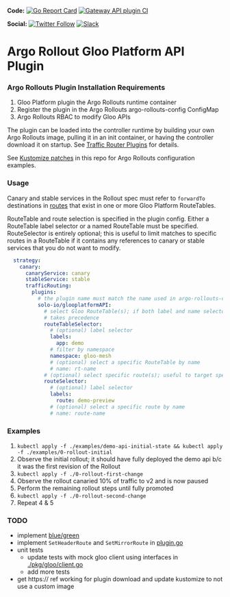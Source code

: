 **Code:**
[![Go Report Card](https://goreportcard.com/badge/github.com/argoproj-labs/rollouts-plugin-trafficrouter-glooplatform)](https://goreportcard.com/report/github.com/argoproj-labs/rollouts-plugin-trafficrouter-glooplatform)
[![Gateway API plugin CI](https://github.com/argoproj-labs/rollouts-plugin-trafficrouter-glooplatform/actions/workflows/ci.yaml/badge.svg)](https://github.com/argoproj-labs/rollouts-plugin-trafficrouter-glooplatform/actions/workflows/ci.yaml)

**Social:**
[![Twitter Follow](https://img.shields.io/twitter/follow/argoproj?style=social)](https://twitter.com/argoproj)
[![Slack](https://img.shields.io/badge/slack-argoproj-brightgreen.svg?logo=slack)](https://argoproj.github.io/community/join-slack)

# Argo Rollout Gloo Platform API Plugin

### Argo Rollouts Plugin Installation Requirements

1. Gloo Platform plugin the Argo Rollouts runtime container
1. Register the plugin in the Argo Rollouts argo-rollouts-config ConfigMap
1. Argo Rollouts RBAC to modify Gloo APIs

The plugin can be loaded into the controller runtime by building your own Argo Rollouts image, pulling it in an init container, or having the controller download it on startup. See [Traffic Router Plugins](https://argoproj.github.io/argo-rollouts/features/traffic-management/plugins/) for details.

See [Kustomize patches](./deploy/kustomization.yaml) in this repo for Argo Rollouts configuration examples.

### Usage

Canary and stable services in the Rollout spec must refer to `forwardTo` destinations in [routes](https://docs.solo.io/gloo-mesh-enterprise/latest/troubleshooting/gloo/routes/) that exist in one or more Gloo Platform RouteTables.

RouteTable and route selection is specified in the plugin config. Either a RouteTable label selector or a named RouteTable must be specified. RouteSelector is entirely optional; this is useful to limit matches to specific routes in a RouteTable if it contains any references to canary or stable services that you do not want to modify.

```yaml
  strategy:
    canary:
      canaryService: canary
      stableService: stable
      trafficRouting:
        plugins:
          # the plugin name must match the name used in argo-rollouts-config ConfigMap
          solo-io/glooplatformAPI:
            # select Gloo RouteTable(s); if both label and name selectors are used, the name selector
            # takes precedence
            routeTableSelector:
              # (optional) label selector
              labels:
                app: demo
              # filter by namespace
              namespace: gloo-mesh
              # (optional) select a specific RouteTable by name
              # name: rt-name
            # (optional) select specific route(s); useful to target specific routes in a RouteTable that has mutliple occurences of the canaryService or stableService 
            routeSelector:
              # (optional) label selector
              labels:
                route: demo-preview
              # (optional) select a specific route by name
              # name: route-name
```

### Examples

1. `kubectl apply -f ./examples/demo-api-initial-state && kubectl apply -f ./examples/0-rollout-initial`
1. Observe the initial rollout; it should have fully deployed the demo api b/c it was the first revision of the Rollout
1. `kubectl apply -f ./0-rollout-first-change`
1. Observe the rollout canaried 10% of traffic to v2 and is now paused
1. Perform the remaining rollout steps until fully promoted
1. `kubectl apply -f ./0-rollout-second-change`
1. Repeat 4 & 5

### TODO

- implement [blue/green](./pkg/plugin/plugin_bluegreen.go)
- implement `SetHeaderRoute` and `SetMirrorRoute` in [plugin.go](./pkg/plugin/plugin.go)
- unit tests
  - update tests with mock gloo client using interfaces in [./pkg/gloo/client.go](./pkg/gloo/client.go)
  - add more tests
- get https:// ref working for plugin download and update kustomize to not use a custom image